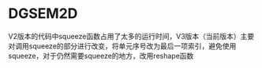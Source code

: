# DGSEM2D

V2版本的代码中squeeze函数占用了太多的运行时间，V3版本（当前版本）主要对调用squeeze的部分进行改变，将单元序号改为最后一项索引，避免使用squeeze，对于仍然需要squeeze的地方，改用reshape函数

